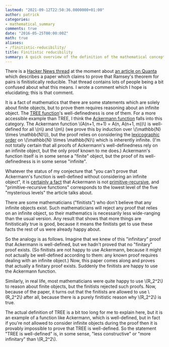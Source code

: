 ```yaml
---
lastmod: "2021-09-12T22:50:36.0000000+01:00"
author: patrick
categories:
- mathematical_summary
comments: true
date: "2016-05-25T00:00:00Z"
math: true
aliases:
- /finitistic-reducibility/
title: Finitistic reducibility
summary: A quick overview of the definition of the mathematical concept of finitistic reducibility.
---
```


There is a [Hacker News thread][HN] at the moment about [an article on Quanta][quanta]
which describes a paper which claims to prove that Ramsey's theorem for pairs is finitistically reducible.
That thread contains lots of people being a bit confused about what this means.
I wrote a comment which I hope is elucidating; this is that comment.

It is a fact of mathematics that there are some statements which are solely about finite objects,
but to prove them requires reasoning about an infinite object.
The [TREE function]'s well-definedness is one of them.
For a more accessible example than TREE, I think the [Ackermann function] falls into this category.
The Ackermann function \\(A(n+1, m+1) = A(n, A(n+1, m))\\) is well-defined for all \\(n\\) and \\(m\\)
(we prove this by induction over \\(\mathbb{N} \times \mathbb{N}\\)),
but the proof relies on considering the [lexicographic order][lex] on \\(\mathbb{N} \times \mathbb{N}\\)
which is inherently infinite.
(I'm not totally certain that all proofs of Ackermann's well-definedness rely on an infinite object,
but the only proof known to me does.)
Ackermann's function itself is in some sense a "finite" object,
but the proof of its well-definedness is in some sense "infinite".

Whatever the status of my conjecture that "you can't prove that Ackermann's function is well-defined without considering an infinite object",
it is [certainly a fact][ack not primrec] that Ackermann is not [primitive-recursive],
and "primitive-recursive functions" corresponds to the lowest level of the five "mysterious levels" the article talks about.

There are some mathematicians ("finitists") who don't believe that any infinite objects exist.
Such mathematicians will reject any proof that relies on an infinite object,
so their mathematics is necessarily less wide-ranging than the usual version.
Any result that shows that more things are finitistically true is good,
because it means the finitists get to use these facts the rest of us were already happy about.

So the analogy is as follows.
Imagine that we knew of this "infinitary" proof that Ackermann is well-defined,
but we hadn't proved that no "finitary" proof exists.
(So finitists are not happy to use Ackermann, because it might not actually be well-defined according to them:
any known proof requires dealing with an infinite object.)
Now, this paper comes along and proves that actually a finitary proof exists.
Suddenly the finitists are happy to use the Ackermann function.

Similarly, in real life, most mathematicians were quite happy to use \\(R_2^2\\) to reason about finite objects,
but the finitists rejected such proofs.
Now, because of the paper, it turns out that the finitists are allowed to use \\(R_2^2\\) after all,
because there is a purely finitistic reason why \\(R_2^2\\) is true.

The actual definition of TREE is a bit too long for me to explain here,
but it is an example of a function like Ackermann, which is well-defined,
but in fact if you're not allowed to consider infinite objects during the proof then it is provably impossible to prove that TREE is well-defined.
So the statement "TREE is well-defined" is, in some sense, "less constructive" or "more infinitary" than \\(R_2^2\\).


[HN]: https://news.ycombinator.com/item?id=11763080
[quanta]: https://www.quantamagazine.org/mathematicians-bridge-finite-infinite-divide-20160524
[TREE function]: https://en.wikipedia.org/wiki/Kruskal's_tree_theorem
[Ackermann function]: https://en.wikipedia.org/wiki/Ackermann_function
[lex]: https://en.wikipedia.org/wiki/Lexicographical_order
[primitive-recursive]: https://en.wikipedia.org/wiki/Primitive_recursive_function
[ack not primrec]: http://planetmath.org/ackermannfunctionisnotprimitiverecursive
